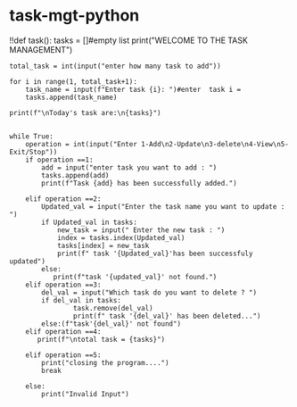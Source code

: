 # task-mgt-python

!!def task():
    tasks = []#empty list
    print("WELCOME TO THE TASK MANAGEMENT")
    
    
    total_task = int(input("enter how many task to add"))
    
    for i in range(1, total_task+1):
        task_name = input(f"Enter task {i}: ")#enter  task i =
        tasks.append(task_name)
        
    print(f"\nToday's task are:\n{tasks}") 
    
    
    while True:
        operation = int(input("Enter 1-Add\n2-Update\n3-delete\n4-View\n5-Exit/Stop"))
        if operation ==1:
            add = input("enter task you want to add : ")
            tasks.append(add)
            print(f"Task {add} has been successfully added.") 
        
        elif operation ==2:
            Updated_val = input("Enter the task name you want to update : ")
            if Updated_val in tasks:
                new_task = input(" Enter the new task : ")
                index = tasks.index(Updated_val)
                tasks[index] = new_task
                print(f" task '{Updated_val}'has been successfuly updated")
            else:
               print(f"task '{updated_val}' not found.")
        elif operation ==3:
            del_val = input("Which task do you want to delete ? ")
            if del_val in tasks:
                    task.remove(del_val)
                    print(f" task '{del_val}' has been deleted...")
            else:(f"task'{del_val}' not found")
        elif operation ==4:
           print(f"\ntotal task = {tasks}")
       
        elif operation ==5:
            print("closing the program....")
            break
        
        else:
            print("Invalid Input")
    
